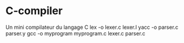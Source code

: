 # C-compiler
Un mini compilateur du langage C
lex -o lexer.c lexer.l
yacc -o parser.c parser.y
gcc -o myprogram myprogram.c lexer.c parser.c

